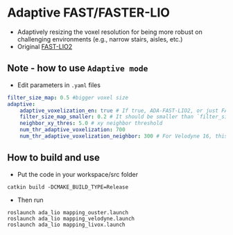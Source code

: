 # Adaptive FAST/FASTER-LIO

+ Adaptively resizing the voxel resolution for being more robust on challenging environments (e.g., narrow stairs, aisles, etc.)
+ Original [FAST-LIO2](https://github.com/hku-mars/FAST_LIO)


## Note - how to use `Adaptive mode`
+ Edit parameters in `.yaml` files

```yaml
filter_size_map: 0.5 #bigger voxel size
adaptive:
    adaptive_voxelization_en: true # If true, ADA-FAST-LIO2, or just FAST-LIO2
    filter_size_map_smaller: 0.2 # It should be smaller than `filter_size_map`
    neighbor_xy_thres: 5.0 # xy neighbor threshold
    num_thr_adaptive_voxelization: 700
    num_thr_adaptive_voxelization_neighbor: 300 # For Velodyne 16, this method is not applicable
```


## How to build and use
+ Put the code in your workspace/src folder
```shell
catkin build -DCMAKE_BUILD_TYPE=Release
```
+ Then run
```shell
roslaunch ada_lio mapping_ouster.launch
roslaunch ada_lio mapping_velodyne.launch
roslaunch ada_lio mapping_livox.launch
```
